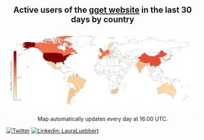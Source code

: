 <h2 align="center">Active users of the <a href="pachterlab.github.io/gget">gget website</a> in the last 30 days by country</h2>

![alt text](https://github.com/lauraluebbert/lauraluebbert/raw/main/gget_user_map.png)

<p align="center">
Map automatically updates every day at 16:00 UTC.<br>
</p>

[![Twitter](https://img.shields.io/twitter/url/https/twitter.com/neuroluebbert.svg?style=social&label=NeuroLuebbert)](https://twitter.com/neuroluebbert)
[![Linkedin: LauraLuebbert](https://img.shields.io/badge/-LauraLuebbert-blue?style=round-square&logo=Linkedin&logoColor=white&link=https://www.linkedin.com/in/LauraLuebbert/)](https://www.linkedin.com/in/LauraLuebbert/)  

<!--
**lauraluebbert/lauraluebbert** is a ✨ _special_ ✨ repository because its `README.md` (this file) appears on your GitHub profile.

Here are some ideas to get you started:

- 🔭 I’m currently working on ...
- 🌱 I’m currently learning ...
- 👯 I’m looking to collaborate on ...
- 🤔 I’m looking for help with ...
- 💬 Ask me about ...
- 📫 How to reach me: ...
- 😄 Pronouns: ...
- ⚡ Fun fact: ...
-->
